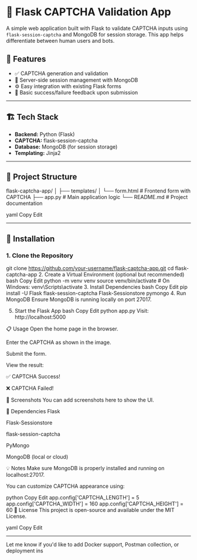 # 🧠 Flask CAPTCHA Validation App

A simple web application built with Flask to validate CAPTCHA inputs using `flask-session-captcha` and MongoDB for session storage. This app helps differentiate between human users and bots.

## 📌 Features

- ✅ CAPTCHA generation and validation
- 🔐 Server-side session management with MongoDB
- ⚙️ Easy integration with existing Flask forms
- 🧪 Basic success/failure feedback upon submission

---

## 🏗️ Tech Stack

- **Backend:** Python (Flask)
- **CAPTCHA:** flask-session-captcha
- **Database:** MongoDB (for session storage)
- **Templating:** Jinja2

---

## 📂 Project Structure

flask-captcha-app/
│
├── templates/
│ └── form.html # Frontend form with CAPTCHA
├── app.py # Main application logic
└── README.md # Project documentation

yaml
Copy
Edit

---

## 🚀 Installation

### 1. Clone the Repository

git clone https://github.com/your-username/flask-captcha-app.git
cd flask-captcha-app
2. Create a Virtual Environment (optional but recommended)
bash
Copy
Edit
python -m venv venv
source venv/bin/activate   # On Windows: venv\Scripts\activate
3. Install Dependencies
bash
Copy
Edit
pip install -U Flask flask-session-captcha Flask-Sessionstore pymongo
4. Run MongoDB
Ensure MongoDB is running locally on port 27017.

5. Start the Flask App
bash
Copy
Edit
python app.py
Visit: http://localhost:5000

📋 Usage
Open the home page in the browser.

Enter the CAPTCHA as shown in the image.

Submit the form.

View the result:

✅ CAPTCHA Success!

❌ CAPTCHA Failed!

📸 Screenshots
You can add screenshots here to show the UI.

🧩 Dependencies
Flask

Flask-Sessionstore

flask-session-captcha

PyMongo

MongoDB (local or cloud)

💡 Notes
Make sure MongoDB is properly installed and running on localhost:27017.

You can customize CAPTCHA appearance using:

python
Copy
Edit
app.config['CAPTCHA_LENGTH'] = 5
app.config['CAPTCHA_WIDTH'] = 160
app.config['CAPTCHA_HEIGHT'] = 60
📜 License
This project is open-source and available under the MIT License.

yaml
Copy
Edit

---

Let me know if you'd like to add Docker support, Postman collection, or deployment ins
